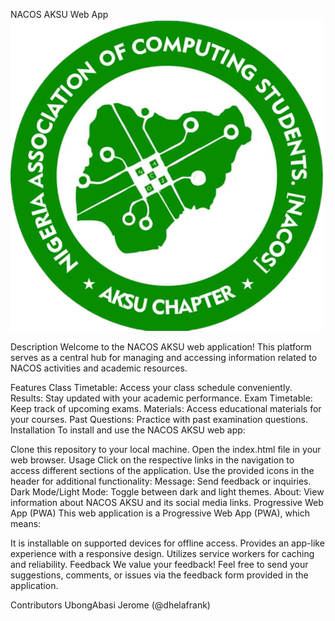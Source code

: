 NACOS AKSU Web App
![NACOS AKSU Logo](assets/logo/logo.png)

Description
Welcome to the NACOS AKSU web application! This platform serves as a central hub for managing and accessing information related to NACOS activities and academic resources.

Features
Class Timetable: Access your class schedule conveniently.
Results: Stay updated with your academic performance.
Exam Timetable: Keep track of upcoming exams.
Materials: Access educational materials for your courses.
Past Questions: Practice with past examination questions.
Installation
To install and use the NACOS AKSU web app:

Clone this repository to your local machine.
Open the index.html file in your web browser.
Usage
Click on the respective links in the navigation to access different sections of the application.
Use the provided icons in the header for additional functionality:
Message: Send feedback or inquiries.
Dark Mode/Light Mode: Toggle between dark and light themes.
About: View information about NACOS AKSU and its social media links.
Progressive Web App (PWA)
This web application is a Progressive Web App (PWA), which means:

It is installable on supported devices for offline access.
Provides an app-like experience with a responsive design.
Utilizes service workers for caching and reliability.
Feedback
We value your feedback! Feel free to send your suggestions, comments, or issues via the feedback form provided in the application.

Contributors
UbongAbasi Jerome (@dhelafrank)

